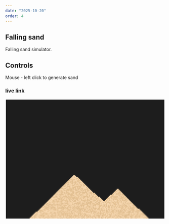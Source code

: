 ```yaml
---
date: "2025-10-20"
order: 4
---
```

## Falling sand
Falling sand simulator.

## Controls
Mouse - left click to generate sand

### [live link](https://sz44.github.io/canvas_sand/)

![image](/src/assets/fallingsand.png)